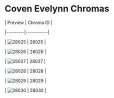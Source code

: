 # Coven Evelynn Chromas


| Preview | Chroma ID |

|---------|-----------|

| ![28025](https://raw.communitydragon.org/latest/plugins/rcp-be-lol-game-data/global/default/v1/champion-chroma-images/28/28025.png) | 28025 |

| ![28026](https://raw.communitydragon.org/latest/plugins/rcp-be-lol-game-data/global/default/v1/champion-chroma-images/28/28026.png) | 28026 |

| ![28027](https://raw.communitydragon.org/latest/plugins/rcp-be-lol-game-data/global/default/v1/champion-chroma-images/28/28027.png) | 28027 |

| ![28028](https://raw.communitydragon.org/latest/plugins/rcp-be-lol-game-data/global/default/v1/champion-chroma-images/28/28028.png) | 28028 |

| ![28029](https://raw.communitydragon.org/latest/plugins/rcp-be-lol-game-data/global/default/v1/champion-chroma-images/28/28029.png) | 28029 |

| ![28030](https://raw.communitydragon.org/latest/plugins/rcp-be-lol-game-data/global/default/v1/champion-chroma-images/28/28030.png) | 28030 |